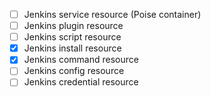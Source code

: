 - [ ] Jenkins service resource (Poise container)
- [ ] Jenkins plugin resource
- [ ] Jenkins script resource
- [x] Jenkins install resource
- [x] Jenkins command resource
- [ ] Jenkins config resource
- [ ] Jenkins credential resource
